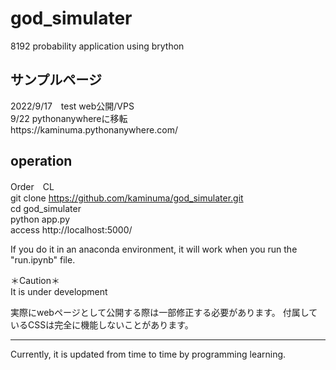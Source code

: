 # god_simulater  
  8192 probability application using brython  
  
  <h2 style="coler :red";>サンプルページ</h2>
  2022/9/17　test web公開/VPS<br>
  9/22 pythonanywhereに移転<br>
  https://kaminuma.pythonanywhere.com/
  
  
  operation
  --------------------------------------
  Order　CL  
  git clone https://github.com/kaminuma/god_simulater.git  
  cd god_simulater  
  python app.py  
  access http://localhost:5000/  
  
  If you do it in an anaconda environment, 
  it will work when you run the "run.ipynb" file.
  
  ＊Caution＊  
  It is under development
 
  実際にwebページとして公開する際は一部修正する必要があります。
  付属しているCSSは完全に機能しないことがあります。
  
  *********
  Currently, it is updated from time to time by programming learning.

